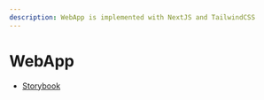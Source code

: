 ```yaml
---
description: WebApp is implemented with NextJS and TailwindCSS
---
```


# WebApp



* [Storybook](storybook.md)

